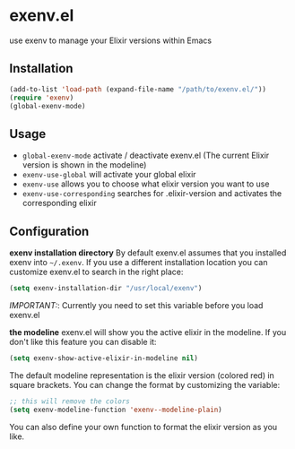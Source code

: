 exenv.el
========

use exenv to manage your Elixir versions within Emacs

Installation
------------

```lisp
(add-to-list 'load-path (expand-file-name "/path/to/exenv.el/"))
(require 'exenv)
(global-exenv-mode)
```

Usage
-----

* `global-exenv-mode` activate / deactivate exenv.el (The current Elixir version is shown in the modeline)
* `exenv-use-global` will activate your global elixir
* `exenv-use` allows you to choose what elixir version you want to use
* `exenv-use-corresponding` searches for .elixir-version and activates
  the corresponding elixir

Configuration
-------------

**exenv installation directory**
By default exenv.el assumes that you installed exenv into
`~/.exenv`. If you use a different installation location you can
customize exenv.el to search in the right place:

```lisp
(setq exenv-installation-dir "/usr/local/exenv")
```

*IMPORTANT:*: Currently you need to set this variable before you load exenv.el

**the modeline**
exenv.el will show you the active elixir in the modeline. If you don't
like this feature you can disable it:

```lisp
(setq exenv-show-active-elixir-in-modeline nil)
```

The default modeline representation is the elixir version (colored red) in square
brackets. You can change the format by customizing the variable:

```lisp
;; this will remove the colors
(setq exenv-modeline-function 'exenv--modeline-plain)
```

You can also define your own function to format the elixir version as you like.
